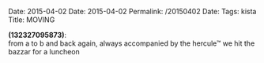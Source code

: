 Date: 2015-04-02
Date: 2015-04-02
Permalink: /20150402
Date: 
Tags: kista
Title: MOVING
  
**(132327095873)**:  
from a to b and back again, always accompanied by the hercule™ we hit the bazzar for a luncheon